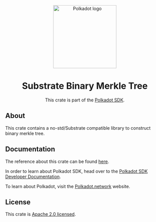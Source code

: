 <div align="center">

<img src="https://raw.githubusercontent.com/paritytech/polkadot-sdk/rzadp/readmes/docs/images/Polkadot_Logo_Horizontal_Pink_BlackOnWhite.png" alt="Polkadot logo" width="200">

# Substrate Binary Merkle Tree

This crate is part of the [Polkadot SDK](https://github.com/paritytech/polkadot-sdk/).

</div>

## About

This crate contains a no-std/Substrate compatible library to construct binary merkle tree.

## Documentation

The reference about this crate can be found [here](https://paritytech.github.io/polkadot-sdk/master/binary_merkle_tree).

In order to learn about Polkadot SDK, head over to the [Polkadot SDK Developer Documentation](https://paritytech.github.io/polkadot-sdk/master/polkadot_sdk_docs/index.html).

To learn about Polkadot, visit the [Polkadot.network](https://polkadot.network/) website.

## License

This crate is [Apache 2.0 licensed](https://spdx.org/licenses/Apache-2.0.html).
